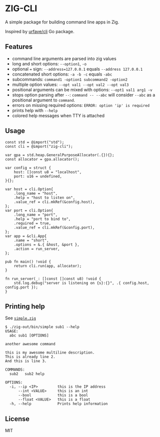 # ZIG-CLI

A simple package for building command line apps in Zig.

Inspired by [urfave/cli](https://github.com/urfave/cli) Go package.

## Features
* command line arguments are parsed into zig values
* long and short options: `--option1`, `-o`
* optional `=` sign: `--address=127.0.0.1` equals `--address 127.0.0.1`
* concatenated short options: `-a -b -c` equals `-abc`
* subcommands: `command1 -option1 subcommand2 -option2`
* multiple option values: `--opt val1 --opt val2 --opt val3`
* positional arguments can be mixed with options: `--opt1 val1 arg1 -v`
* stops option parsing after `--`: `command -- --abc` will consider `--abc` as a positional argument to `command`.
* errors on missing required options: `ERROR: option 'ip' is required`
* prints help with `--help`
* colored help messages when TTY is attached

## Usage
```zig
const std = @import("std");
const cli = @import("zig-cli");

var gpa = std.heap.GeneralPurposeAllocator(.{}){};
const allocator = gpa.allocator();

var config = struct {
    host: []const u8 = "localhost",
    port: u16 = undefined,
}{};

var host = cli.Option{
    .long_name = "host",
    .help = "host to listen on",
    .value_ref = cli.mkRef(&config.host),
};
var port = cli.Option{
    .long_name = "port",
    .help = "port to bind to",
    .required = true,
    .value_ref = cli.mkRef(&config.port),
};
var app = &cli.App{
    .name = "short",
    .options = &.{ &host, &port },
    .action = run_server,
};

pub fn main() !void {
    return cli.run(app, allocator);
}

fn run_server(_: []const []const u8) !void {
    std.log.debug("server is listening on {s}:{}", .{ config.host, config.port });
}
```

## Printing help
See [`simple.zig`](./example/simple.zig)

```
$ ./zig-out/bin/simple sub1 --help
USAGE:
  abc sub1 [OPTIONS]

another awesome command

this is my awesome multiline description.
This is already line 2.
And this is line 3.

COMMANDS:
  sub2   sub2 help

OPTIONS:
  -i, --ip <IP>         this is the IP address
      --int <VALUE>     this is an int
      --bool            this is a bool
      --float <VALUE>   this is a float
  -h, --help            Prints help information
```

## License
MIT